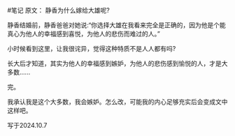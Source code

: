 #笔记 
原文：
静香为什么嫁给大雄呢?

静香结婚前，静香爸爸对她说:“你选择大雄在我看来完全是正确的，因为他是个能真心为他人的幸福感到喜悦，为他人的悲伤而难过的人。”

小时候看到这里，让我很诧异，觉得这种特质不是人人都有吗?

长大后才知道，其实为他人的幸福感到嫉妒，为他人的悲伤感到愉悦的人，才是大多数......

完。

我承认我是这个大多数，我会嫉妒。怎么改，可能我的内心足够充实后会变成文中这样吧。

写于2024.10.7